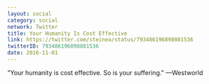 ```yaml
---
layout: social
category: social
network: Twitter
title: Your Humanity Is Cost Effective
link: https://twitter.com/steinea/status/793486196898881536
twitterID: 793486196898881536
date: 2016-11-01
---
```


"Your humanity is cost effective. So is your suffering." —Westworld
